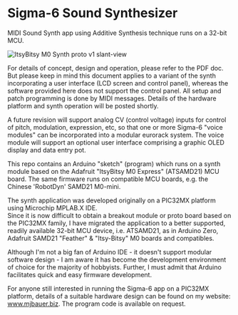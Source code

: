 # Sigma-6 Sound Synthesizer
MIDI Sound Synth app using Additive Synthesis technique runs on a 32-bit MCU.

![ItsyBitsy M0 Synth proto v1 slant-view](https://github.com/user-attachments/assets/b4ee3654-212e-4471-a057-603720445291)

For details of concept, design and operation, please refer to the PDF doc.  But please keep in mind
this document applies to a variant of the synth incorporating a user interface (LCD screen and control panel),
whereas the software provided here does not support the control panel.  All setup and patch programming
is done by MIDI messages. Details of the hardware platform and synth operation will be posted shortly.

A future revision will support analog CV (control voltage) inputs for control of pitch, modulation, expression,
etc, so that one or more Sigma-6 "voice modules" can be incorporated into a modular eurorack system.
The voice module will support an optional user interface comprising a graphic OLED display and data entry pot.

This repo contains an Arduino "sketch" (program) which runs on a synth module based on the Adafruit "ItsyBitsy M0 Express"
(ATSAMD21) MCU board.  The same firmware runs on compatible MCU boards, e.g. the Chinese 'RobotDyn' SAMD21 M0-mini.

The synth application was developed originally on a PIC32MX platform using Microchip MPLAB.X IDE.  
Since it is now difficult to obtain a breakout module or proto board based on the PIC32MX family,
I have migrated the application to a better supported, readily available 32-bit MCU device, 
i.e. ATSAMD21, as in Arduino Zero, Adafruit SAMD21 "Feather" & "Itsy-Bitsy" M0 boards and compatibles. 

Although I'm not a big fan of Arduino IDE - it doesn't support modular software design - 
I am aware it has become the development environment of choice for the majority of hobbyists.
Further, I must admit that Arduino facilitates quick and easy firmware development.

For anyone still interested in running the Sigma-6 app on a PIC32MX platform, details of a suitable hardware
design can be found on my website: www.mjbauer.biz.  The program code is available on request.
